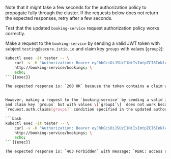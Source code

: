 Note that it might take a few seconds for the authorization policy to propagate fully through the cluster.
If the requests below does not return the expected responses, retry after a few seconds.

Test that the updated `booking-service` request authorization policy works correctly.

Make a request to the `booking-service` by sending a valid JWT token with subject `testing@secure.istio.io`
and claim key `groups` with values \[`group2`\]:

```bash
kubectl exec -it tester -- \
    curl -v -H "Authorization: Bearer eyJhbGciOiJSUzI1NiIsImtpZCI6InNlcnZpY2VfYXBwX2tleXMiLCJ0eXAiOiJKV1QifQ.eyJleHAiOjQ4NjUzMTg3NDIsImdyb3VwcyI6WyJncm91cDIiXSwiaXNzIjoidGVzdGluZ0BzZWN1cmUuaXN0aW8uaW8iLCJzdWIiOiJ0ZXN0aW5nQHNlY3VyZS5pc3Rpby5pbyJ9.fUQyCIbrxAHdh80q3a9Ho3mybnF253SqNIwzVZ5Hfhl33X6ANGLU5byj1HK3EpwPGH-bhXNhxFN7RXBrL8ASaw12Geg88S9pVdirAHMUv03aEX2vfUDhLrCL6DhFRd76CAnRn-K_MsIzDy3CMUflU-xFFnZ2hELoHr8KfuUW57heaKr8Kn-ng3ife3x4kJBGR31H_THLdJxMFBrwYggdNwEW3X0cL3OOkKvQyTXe8TuMHQDaUEXUCit5jeEW24NoNJ8_bR8X42z7ok9EUQUtIUcXJnP2HVMehuj6fHnMb7l5Bug8W6n66hmadAl8mvQ73ln2l_65JPtF5F4uVh245g" \
    http://booking-service/bookings; \
    echo;
```{{exec}}

The expected response is: `200 OK` because the token contains a claim with key `groups` and values \[`group2`\].


However, making a request to the `booking-service` by sending a valid JWT token with subject `testing@secure.istio.io`
and claim key `groups` but with values \[`group1`\]  does not work because it does not match the
`request.auth.claims[groups]` condition specified in the updated authorization policy:

```bash
kubectl exec -it tester -- \
    curl -v -H "Authorization: Bearer eyJhbGciOiJSUzI1NiIsImtpZCI6InNlcnZpY2VfYXBwX2tleXMiLCJ0eXAiOiJKV1QifQ.eyJleHAiOjQ4NjUzMTkxMzMsImdyb3VwcyI6WyJncm91cDEiXSwiaXNzIjoidGVzdGluZ0BzZWN1cmUuaXN0aW8uaW8iLCJzdWIiOiJ0ZXN0aW5nQHNlY3VyZS5pc3Rpby5pbyJ9.KHUz-FnOp0eLWdZxerr2iDxlsicdgvMjPd57Vv7MSFeVo5OL1gNnDMbI0Xityb_-T4FsYXf5-yJsmsqpi7rjy6QL5FrJXY_ly55PJ2FKPlyg26U-nxO8VUI902hltSVHd8CyxglGhodTC1OM9Prx_tUBbZv_7fFIrFTfJdbVdccOJS7N_9PkB71EdTcFx5gne6UT3rWAk4VUgdrIU7329C1iIDNeRUP_H2V9S_mYlcbea6mir-havvnQ1MsDjCAGlGzij4yE9Zp51KB_RioxCn-DL2nbRRGbpTuTtrXA2N1bEMmK4kWWOO09zJGu41lln9GEm7nVeFS2tUrkvQi8jQ" \
    http://booking-service/bookings; \
    echo;
```{{exec}}

The expected response is: `403 Forbidden` with message: `RBAC: access denied`.
